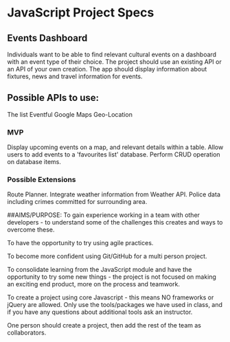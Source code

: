 # JavaScript Project Specs

## Events Dashboard
Individuals want to be able to find relevant cultural events on a dashboard with an event type of their choice.
The project should use an existing API or an API of your own creation.
The app should display information about fixtures, news and travel information for events.

## Possible APIs to use:
The list
Eventful
Google Maps
Geo-Location

### MVP
Display upcoming events on a map, and relevant details within a table.
Allow users to add events to a 'favourites list' database.
Perform CRUD operation on database items.

### Possible Extensions
Route Planner.
Integrate weather information from Weather API.
Police data including crimes committed for surrounding area.

##AIMS/PURPOSE:
To gain experience working in a team with other developers - to understand some of the challenges this creates and ways to overcome these.

To have the opportunity to try using agile practices.

To become more confident using Git/GitHub for a multi person project.

To consolidate learning from the JavaScript module and have the opportunity to try some new things - the project is not focused on making an exciting end product, more on the process and teamwork.

To create a project using core Javascript - this means NO frameworks or jQuery are allowed. Only use the tools/packages we have used in class, and if you have any questions about additional tools ask an instructor.

One person should create a project, then add the rest of the team as collaborators.

